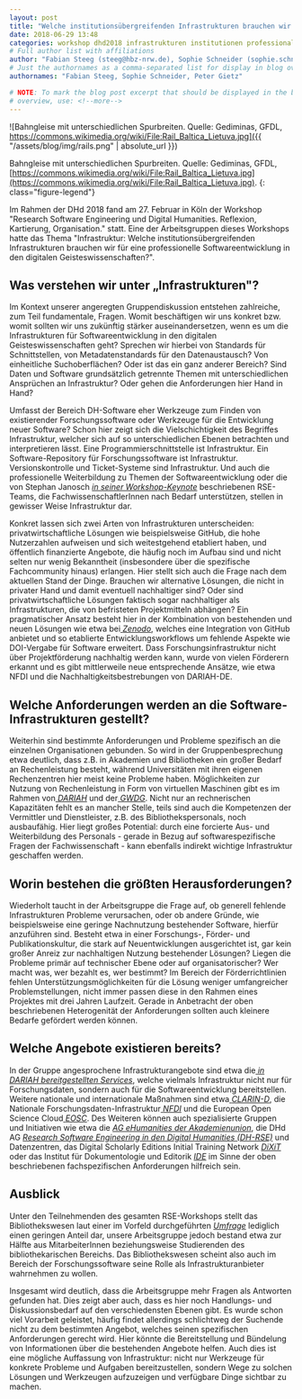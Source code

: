 ```yaml
---
layout: post
title: "Welche institutionsübergreifenden Infrastrukturen brauchen wir für eine professionelle Softwareentwicklung in den digitalen Geisteswissenschaften?"
date: 2018-06-29 13:48
categories: workshop dhd2018 infrastrukturen institutionen professionalität
# Full author list with affiliations
author: "Fabian Steeg (steeg@hbz-nrw.de), Sophie Schneider (sophie.schneider@fh-potsdam.de), Peter Gietz (peter.gietz@daasi.de)"
# Just the authornames as a comma-separated list for display in blog overview
authornames: "Fabian Steeg, Sophie Schneider, Peter Gietz"

# NOTE: To mark the blog post excerpt that should be displayed in the blog
# overview, use: <!--more-->
---
```


![Bahngleise mit unterschiedlichen Spurbreiten. Quelle: Gediminas, GFDL, https://commons.wikimedia.org/wiki/File:Rail_Baltica_Lietuva.jpg]({{ "/assets/blog/img/rails.png" | absolute_url }})

Bahngleise mit unterschiedlichen Spurbreiten. Quelle: Gediminas, GFDL, [https://commons.wikimedia.org/wiki/File:Rail_Baltica_Lietuva.jpg](https://commons.wikimedia.org/wiki/File:Rail_Baltica_Lietuva.jpg).
{: class="figure-legend"}

Im Rahmen der DHd 2018 fand am 27. Februar in Köln der Workshop
"Research Software Engineering und Digital Humanities. Reflexion,
Kartierung, Organisation." statt. Eine der Arbeitsgruppen dieses
Workshops hatte das Thema "Infrastruktur: Welche
institutionsübergreifenden Infrastrukturen brauchen wir für eine
professionelle Softwareentwicklung in den digitalen
Geisteswissenschaften?".

<!--more-->

## Was verstehen wir unter „Infrastrukturen"?

Im Kontext unserer angeregten Gruppendiskussion entstehen zahlreiche,
zum Teil fundamentale, Fragen. Womit beschäftigen wir uns konkret bzw.
womit sollten wir uns zukünftig stärker auseinandersetzen, wenn es um
die Infrastrukturen für Softwareentwicklung in den digitalen
Geisteswissenschaften geht? Sprechen wir hierbei von Standards für
Schnittstellen, von Metadatenstandards für den Datenaustausch? Von
einheitliche Suchoberflächen? Oder ist das ein ganz anderer Bereich?
Sind Daten und Software grundsätzlich getrennte Themen mit
unterschiedlichen Ansprüchen an Infrastruktur? Oder gehen die
Anforderungen hier Hand in Hand?

Umfasst der Bereich DH-Software eher Werkzeuge zum Finden von
existierender Forschungssoftware oder Werkzeuge für die Entwicklung
neuer Software? Schon hier zeigt sich die Vielschichtigkeit des
Begriffes Infrastruktur, welcher sich auf so unterschiedlichen Ebenen
betrachten und interpretieren lässt. Eine Programmierschnittstelle ist
Infrastruktur. Ein Software-Repository für Forschungssoftware ist
Infrastruktur. Versionskontrolle und Ticket-Systeme sind Infrastruktur.
Und auch die professionelle Weiterbildung zu Themen der
Softwareentwicklung oder die von Stephan Janosch [*in seiner
Workshop-Keynote*](https://dh-rse.github.io/workshop/dhd2018/2018/02/22/workshop-keynote.html)
beschriebenen RSE-Teams, die FachwissenschaftlerInnen nach Bedarf
unterstützen, stellen in gewisser Weise Infrastruktur dar.

Konkret lassen sich zwei Arten von Infrastrukturen unterscheiden:
privatwirtschaftliche Lösungen wie beispielsweise GitHub, die hohe
Nutzerzahlen aufweisen und sich weitestgehend etabliert haben, und
öffentlich finanzierte Angebote, die häufig noch im Aufbau sind und
nicht selten nur wenig Bekanntheit (insbesondere über die spezifische
Fachcommunity hinaus) erlangen. Hier stellt sich auch die Frage nach dem
aktuellen Stand der Dinge. Brauchen wir alternative Lösungen, die nicht
in privater Hand und damit eventuell nachhaltiger sind? Oder sind
privatwirtschaftliche Lösungen faktisch sogar nachhaltiger als
Infrastrukturen, die von befristeten Projektmitteln abhängen? Ein
pragmatischer Ansatz besteht hier in der Kombination von bestehenden und
neuen Lösungen wie etwa bei[
](https://zenodo.org/)[*Zenodo*](https://zenodo.org/), welches eine
Integration von GitHub anbietet und so etablierte Entwicklungsworkflows
um fehlende Aspekte wie DOI-Vergabe für Software erweitert. Dass
Forschungsinfrastruktur nicht über Projektförderung nachhaltig werden
kann, wurde von vielen Förderern erkannt und es gibt mittlerweile neue
entsprechende Ansätze, wie etwa NFDI und die Nachhaltigkeitsbestrebungen
von DARIAH-DE.

## Welche Anforderungen werden an die Software-Infrastrukturen gestellt?

Weiterhin sind bestimmte Anforderungen und Probleme spezifisch an die
einzelnen Organisationen gebunden. So wird in der Gruppenbesprechung
etwa deutlich, dass z.B. in Akademien und Bibliotheken ein großer Bedarf
an Rechenleistung besteht, während Universitäten mit ihren eigenen
Rechenzentren hier meist keine Probleme haben. Möglichkeiten zur Nutzung
von Rechenleistung in Form von virtuellen Maschinen gibt es im Rahmen
von[
](https://de.dariah.eu/virtuelle-maschinen)[*DARIAH*](https://de.dariah.eu/virtuelle-maschinen)
und der[
](https://www.gwdg.de/server-services/virtual-server)[*GWDG*](https://www.gwdg.de/server-services/virtual-server).
Nicht nur an rechnerischen Kapazitäten fehlt es an mancher Stelle, teils
sind auch die Kompetenzen der Vermittler und Dienstleister, z.B. des
Bibliothekspersonals, noch ausbaufähig. Hier liegt großes Potential:
durch eine forcierte Aus- und Weiterbildung des Personals - gerade in
Bezug auf softwarespezifische Fragen der Fachwissenschaft - kann
ebenfalls indirekt wichtige Infrastruktur geschaffen werden.

## Worin bestehen die größten Herausforderungen?

Wiederholt taucht in der Arbeitsgruppe die Frage auf, ob generell
fehlende Infrastrukturen Probleme verursachen, oder ob andere Gründe,
wie beispielsweise eine geringe Nachnutzung bestehender Software,
hierfür anzuführen sind. Besteht etwa in einer Forschungs-, Förder- und
Publikationskultur, die stark auf Neuentwicklungen ausgerichtet ist, gar
kein großer Anreiz zur nachhaltigen Nutzung bestehender Lösungen? Liegen
die Probleme primär auf technischer Ebene oder auf organisatorischer?
Wer macht was, wer bezahlt es, wer bestimmt? Im Bereich der
Förderrichtlinien fehlen Unterstützungsmöglichkeiten für die Lösung
weniger umfangreicher Problemstellungen, nicht immer passen diese in den
Rahmen eines Projektes mit drei Jahren Laufzeit. Gerade in Anbetracht
der oben beschriebenen Heterogenität der Anforderungen sollten auch
kleinere Bedarfe gefördert werden können.

## Welche Angebote existieren bereits?

In der Gruppe angesprochene Infrastrukturangebote sind etwa die[
](https://de.dariah.eu/list-services)[*in DARIAH bereitgestellten
Services*](https://de.dariah.eu/list-services), welche vielmals
Infrastruktur nicht nur für Forschungsdaten, sondern auch für die
Softwareentwicklung bereitstellen. Weitere nationale und internationale
Maßnahmen sind etwa[
](https://www.clarin-d.net/de/)[*CLARIN-D*](https://www.clarin-d.net/de/),
die Nationale Forschungsdaten-Infrastruktur[
](https://www.bmbf.de/de/empfehlungen-zum-management-von-forschungsdaten-3036.html)[*NFDI*](https://www.bmbf.de/de/empfehlungen-zum-management-von-forschungsdaten-3036.html)
und die European Open Science Cloud[
](https://ec.europa.eu/research/openscience/index.cfm?pg=open-science-cloud)[*EOSC*](https://ec.europa.eu/research/openscience/index.cfm?pg=open-science-cloud).
Des Weiteren können auch spezialisierte Gruppen und Initiativen wie etwa
die [*AG eHumanities der Akademienunion*](http://www.akademienunion.de/arbeitsgruppen/ehumanities/),
die DHd AG [*Research Software Engineering in den Digital Humanities (DH-RSE)*](http://dig-hum.de/ag-research-software-engineering-den-digital-humanities) und
Datenzentren, das Digital Scholarly Editions Initial Training Network [*DiXiT*](http://dixit.uni-koeln.de/) oder
das Institut für Dokumentologie und Editorik [*IDE*](https://www.i-d-e.de/) im Sinne der oben
beschriebenen fachspezifischen Anforderungen hilfreich sein.

## Ausblick

Unter den Teilnehmenden des gesamten RSE-Workshops stellt das
Bibliothekswesen laut einer im Vorfeld durchgeführten
[*Umfrage*](https://dh-rse.github.io/dhd-workshop-2018-presentation/)
lediglich einen geringen Anteil dar, unsere Arbeitsgruppe jedoch bestand
etwa zur Hälfte aus MitarbeiterInnen beziehungsweise Studierenden des
bibliothekarischen Bereichs. Das Bibliothekswesen scheint also auch im
Bereich der Forschungssoftware seine Rolle als Infrastrukturanbieter
wahrnehmen zu wollen.

Insgesamt wird deutlich, dass die Arbeitsgruppe mehr Fragen als
Antworten gefunden hat. Dies zeigt aber auch, dass es hier noch
Handlungs- und Diskussionsbedarf auf den verschiedensten Ebenen gibt. Es
wurde schon viel Vorarbeit geleistet, häufig findet allerdings
schlichtweg der Suchende nicht zu dem bestimmten Angebot, welches seinen
spezifischen Anforderungen gerecht wird. Hier könnte die Bereitstellung
und Bündelung von Informationen über die bestehenden Angebote helfen.
Auch dies ist eine mögliche Auffassung von Infrastruktur: nicht nur
Werkzeuge für konkrete Probleme und Aufgaben bereitzustellen, sondern
Wege zu solchen Lösungen und Werkzeugen aufzuzeigen und verfügbare Dinge
sichtbar zu machen.
